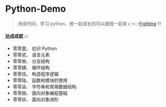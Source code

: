 # Python-Demo

> 闲余时间，学习 python，想一起成长的可以跟我一起来 :point_right::point_right:[Fighting](https://github.com/jackfrued/Python-100-Days) !!!

**达成成就** :chart_with_upwards_trend:

- 零零壹、 初识 Python
- 零零贰、 语言元素
- 零零叁、 分支结构
- 零零肆、 循环结构
- 零零伍、 构造程序逻辑
- 零零陆、 函数和模块的使用
- 零零柒、 字符串和常用数据结构
- 零零捌、 面向对象编程基础
- 零零玖、 面向对象进阶
